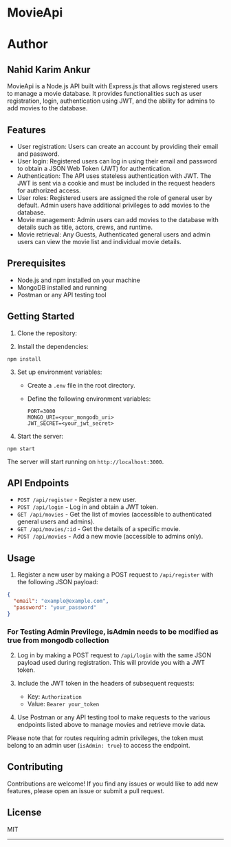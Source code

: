 # MovieApi

# Author

## Nahid Karim Ankur

MovieApi is a Node.js API built with Express.js that allows registered users to manage a movie database. It provides functionalities such as user registration, login, authentication using JWT, and the ability for admins to add movies to the database.

## Features

- User registration: Users can create an account by providing their email and password.
- User login: Registered users can log in using their email and password to obtain a JSON Web Token (JWT) for authentication.
- Authentication: The API uses stateless authentication with JWT. The JWT is sent via a cookie and must be included in the request headers for authorized access.
- User roles: Registered users are assigned the role of general user by default. Admin users have additional privileges to add movies to the database.
- Movie management: Admin users can add movies to the database with details such as title, actors, crews, and runtime.
- Movie retrieval: Any Guests, Authenticated general users and admin users can view the movie list and individual movie details.

## Prerequisites

- Node.js and npm installed on your machine
- MongoDB installed and running
- Postman or any API testing tool

## Getting Started

1. Clone the repository:

2. Install the dependencies:

```
npm install
```

3. Set up environment variables:

   - Create a `.env` file in the root directory.
   - Define the following environment variables:

     ```
     PORT=3000
     MONGO_URI=<your_mongodb_uri>
     JWT_SECRET=<your_jwt_secret>
     ```

4. Start the server:

```
npm start
```

The server will start running on `http://localhost:3000`.

## API Endpoints

- `POST /api/register` - Register a new user.
- `POST /api/login` - Log in and obtain a JWT token.
- `GET /api/movies` - Get the list of movies (accessible to authenticated general users and admins).
- `GET /api/movies/:id` - Get the details of a specific movie.
- `POST /api/movies` - Add a new movie (accessible to admins only).

## Usage

1. Register a new user by making a POST request to `/api/register` with the following JSON payload:

```json
{
  "email": "example@example.com",
  "password": "your_password"
}
```

### For Testing Admin Previlege, isAdmin needs to be modified as true from mongodb collection 


2. Log in by making a POST request to `/api/login` with the same JSON payload used during registration. This will provide you with a JWT token.

3. Include the JWT token in the headers of subsequent requests:

   - Key: `Authorization`
   - Value: `Bearer your_token`

4. Use Postman or any API testing tool to make requests to the various endpoints listed above to manage movies and retrieve movie data.

Please note that for routes requiring admin privileges, the token must belong to an admin user (`isAdmin: true`) to access the endpoint.

## Contributing

Contributions are welcome! If you find any issues or would like to add new features, please open an issue or submit a pull request.

## License

MIT

---

